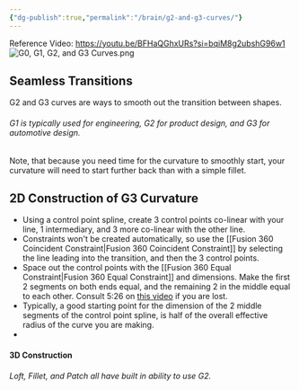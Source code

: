 ```yaml
---
{"dg-publish":true,"permalink":"/brain/g2-and-g3-curves/"}
---
```


Reference Video: https://youtu.be/BFHaQGhxURs?si=bqiM8g2ubshG96w1
![G0, G1, G2, and G3 Curves.png](/img/user/Brain/G0,%20G1,%20G2,%20and%20G3%20Curves.png)

## Seamless Transitions
G2 and G3 curves are ways to smooth out the transition between shapes. 
###### *G1 is typically used for engineering, G2 for product design, and G3 for automotive design.*

Note, that because you need time for the curvature to smoothly start, your curvature will need to start further back than with a simple fillet.

## 2D Construction of G3 Curvature
- Using a control point spline, create 3 control points co-linear with your line, 1 intermediary, and 3 more co-linear with the other line. 
- Constraints won't be created automatically, so use the [[Fusion 360 Coincident Constraint\|Fusion 360 Coincident Constraint]] by selecting the line leading into the transition, and then the 3 control points.
- Space out the control points with the [[Fusion 360 Equal Constraint\|Fusion 360 Equal Constraint]] and dimensions. Make the first 2 segments on both ends equal, and the remaining 2 in the middle equal to each other. Consult 5:26 on [this video](https://youtu.be/BFHaQGhxURs?si=nWRbe9xrlS7jewWs&t=326) if you are lost.
- Typically, a good starting point for the dimension of the 2 middle segments of the control point spline, is half of the overall effective radius of the curve you are making.
- 

#### 3D Construction
###### *Loft, Fillet, and Patch all have built in ability to use G2.*

